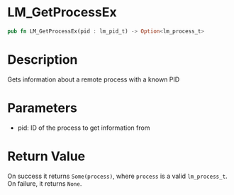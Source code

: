 # LM_GetProcessEx

```rust
pub fn LM_GetProcessEx(pid : lm_pid_t) -> Option<lm_process_t>
```

# Description

Gets information about a remote process with a known PID

# Parameters

- pid: ID of the process to get information from

# Return Value

On success it returns `Some(process)`, where `process` is a valid `lm_process_t`. On failure, it returns `None`.


